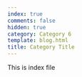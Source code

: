 ```yaml
---
index: true
comments: false
hidden: true
category: Category 6
template: blog.html
title: Category Title
---
```


This is index file
